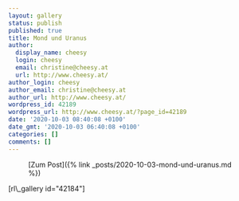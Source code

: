 ```yaml
---
layout: gallery
status: publish
published: true
title: Mond und Uranus
author:
  display_name: cheesy
  login: cheesy
  email: christine@cheesy.at
  url: http://www.cheesy.at/
author_login: cheesy
author_email: christine@cheesy.at
author_url: http://www.cheesy.at/
wordpress_id: 42189
wordpress_url: http://www.cheesy.at/?page_id=42189
date: '2020-10-03 08:40:08 +0100'
date_gmt: '2020-10-03 06:40:08 +0100'
categories: []
comments: []
---
```

<!-- wp:core-embed/wordpress {"url":"http://www.cheesy.at/2020/10/mond-und-uranus/","type":"rich","providerNameSlug":"cheesy-at","className":""} -->
<figure class="wp-block-embed-wordpress wp-block-embed is-type-rich is-provider-cheesy-at">
<div class="wp-block-embed__wrapper">
[Zum Post]({% link _posts/2020-10-03-mond-und-uranus.md %})
</div>
</figure>
<!-- /wp:core-embed/wordpress -->
<!-- wp:paragraph -->
[rl\_gallery id="42184"]
<!-- /wp:paragraph -->
